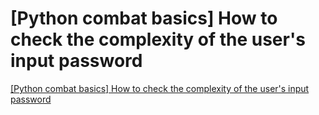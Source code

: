# [Python combat basics] How to check the complexity of the user's input password
[[Python combat basics] How to check the complexity of the user's input password](https://aiwithcloud.com/2022/09/15/python_combat_basics_how_to_check_the_complexity_of_the_users_input_password/)